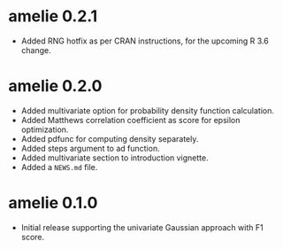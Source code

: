 # amelie 0.2.1

* Added RNG hotfix as per CRAN instructions, for the upcoming R 3.6 change.

# amelie 0.2.0

* Added multivariate option for probability density function calculation.
* Added Matthews correlation coefficient as score for epsilon optimization.
* Added pdfunc for computing density separately.
* Added steps argument to ad function.
* Added multivariate section to introduction vignette.
* Added a `NEWS.md` file.

# amelie 0.1.0

* Initial release supporting the univariate Gaussian approach with F1 score.